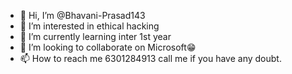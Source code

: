 - 👋 Hi, I’m @Bhavani-Prasad143
- 👀 I’m interested in ethical hacking
- 🌱 I’m currently learning inter 1st year
- 💞️ I’m looking to collaborate on Microsoft😁
- 📫 How to reach me 6301284913 call me if you have any doubt.

<!---
Bhavani-Prasad143/Bhavani-Prasad143 is a ✨ special ✨ repository because its `README.md` (this file) appears on your GitHub profile.
You can click the Preview link to take a look at your changes.
--->
